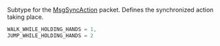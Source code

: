 Subtype for the [MsgSyncAction](Packets/MsgSyncAction) packet. Defines the synchronized action taking place.

```c
WALK_WHILE_HOLDING_HANDS = 1,
JUMP_WHILE_HOLDING_HANDS = 2
```
